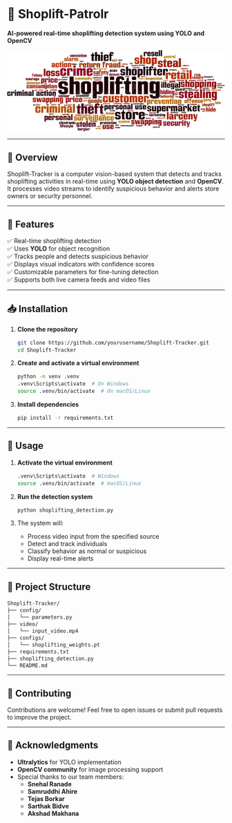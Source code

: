 # 🛒 **Shoplift-Patrolr**  

**AI-powered real-time shoplifting detection system using YOLO and OpenCV**  

<p align="center">
  <img src="IMG.webp" alt="Emotion Analysis" width="700" hight = 500>
</p>

---

## 🚀 **Overview**
Shoplift-Tracker is a computer vision-based system that detects and tracks shoplifting activities in real-time using **YOLO object detection** and **OpenCV**. It processes video streams to identify suspicious behavior and alerts store owners or security personnel.  

---

## 📌 **Features**
✅ Real-time shoplifting detection  
✅ Uses **YOLO** for object recognition  
✅ Tracks people and detects suspicious behavior  
✅ Displays visual indicators with confidence scores  
✅ Customizable parameters for fine-tuning detection  
✅ Supports both live camera feeds and video files  

---

## 📥 **Installation**

1. **Clone the repository**
   ```bash
   git clone https://github.com/yourusername/Shoplift-Tracker.git
   cd Shoplift-Tracker
   ```

2. **Create and activate a virtual environment**
   ```bash
   python -m venv .venv
   .venv\Scripts\activate  # On Windows
   source .venv/bin/activate  # On macOS/Linux
   ```

3. **Install dependencies**
   ```bash
   pip install -r requirements.txt
   ```

---

## 🎥 **Usage**

1. **Activate the virtual environment**
   ```bash
   .venv\Scripts\activate  # Windows
   source .venv/bin/activate  # macOS/Linux
   ```

2. **Run the detection system**
   ```bash
   python shoplifting_detection.py
   ```

3. The system will:
   - Process video input from the specified source
   - Detect and track individuals
   - Classify behavior as normal or suspicious
   - Display real-time alerts

---

## 📂 **Project Structure**
```
Shoplift-Tracker/
├── config/
│   └── parameters.py
├── video/
│   └── input_video.mp4
├── configs/
│   └── shoplifting_weights.pt
├── requirements.txt
├── shoplifting_detection.py
└── README.md
```

---

## 🤝 **Contributing**
Contributions are welcome! Feel free to open issues or submit pull requests to improve the project.

---

## 🙏 **Acknowledgments**
- **Ultralytics** for YOLO implementation
- **OpenCV community** for image processing support
- Special thanks to our team members:
  - **Snehal Ranade**
  - **Samruddhi Ahire**
  - **Tejas Borkar**
  - **Sarthak Bidve**
  - **Akshad Makhana**

